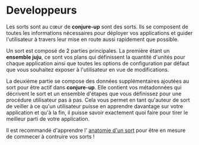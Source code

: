 <!lang: EN
# Developers
-->

# Developpeurs

<!-- lang: EN
At the heart of **conjure-up** are spells. They consist of all the information
required to deploy your applications and walk the user through getting started
as quickly as possible.
-->

Les sorts sont au cœur de **conjure-up** sont des sorts. Ils se composent de 
toutes les informations nécessaires pour déployer vos applications et guider 
l'utilisateur à travers leur mise en route aussi rapidement que possible.

<!-- lang: EN
There are 2 main parts that make up a spell. The first being a **Juju bundle**,
these are your blueprints for defining the amount of units for each application
along with any default configuration options you wish to expose to the user for
modification.
-->

Un sort est composé de 2 parties principales. La première étant un **ensemble 
juju**, ce sont vos plans qui définissent la quantité d'unités pour chaque 
application ainsi que toutes les options de configuration par défaut que vous 
souhaitez exposer à l'utilisateur en vue de modifications.

<!-- lang: EN
The second part is the additional data added to the spell to be **conjure-up**
enabled. This contains your metadata which describes the spell and a set of
steps that you define for a user to walkthrough. This allows you as a spell
author to ensure that a user can learn about your application and at the end
know exactly what to do next in order to make the most out of your application.
-->

La deuxième partie se compose des données supplémentaires ajoutées au sort pour
être actif dans **conjure-up**. Elle contient vos métadonnées qui décrivent le
sort et un ensemble d'étapes que vous définissez pour une procédure utilisateur
pas à pas. Cela vous permet en tant qu'auteur de sort de veiller à ce qu'un
utilisateur puisse en apprendre davantage sur votre application et qu'à la fin, 
il puisse savoir exactement quoi faire pour tirer le meilleur parti de votre 
application.

<!--lang: EN
It is recommended to learn the [anatomy of a spell](spell-anatomy.md)
in order to get started building your spell!.
-->

Il est recommandé d'apprendre l' [anatomie d'un sort](spell-anatomy.md) 
pour être en mesure de commecer à contruire vos sorts !

